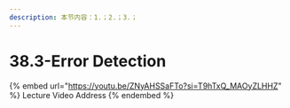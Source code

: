 ```yaml
---
description: 本节内容：1.；2.；3.；
---
```


# 38.3-Error Detection

{% embed url="https://youtu.be/ZNyAHSSaFTo?si=T9hTxQ_MAOyZLHHZ" %}
Lecture Video Address
{% endembed %}
